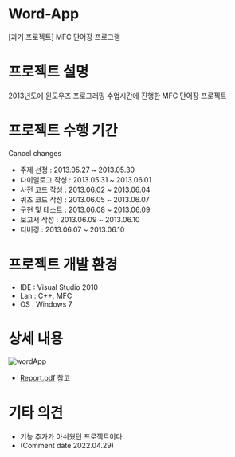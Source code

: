 # Word-App
 [과거 프로젝트] MFC 단어장 프로그램  
 
 # 프로젝트 설명
2013년도에 윈도우즈 프로그래밍 수업시간에 진행한 MFC 단어장 프로젝트

# 프로젝트 수행 기간
Cancel changes
- 주제 선정         : 2013.05.27 ~ 2013.05.30    
- 다이얼로그 작성    : 2013.05.31 ~ 2013.06.01    
- 사전 코드 작성     : 2013.06.02 ~ 2013.06.04    
- 퀴즈 코드 작성     : 2013.06.05 ~ 2013.06.07    
- 구현 및 테스트     : 2013.06.08 ~ 2013.06.09    
- 보고서 작성        : 2013.06.09 ~ 2013.06.10    
- 디버깅            : 2013.06.07 ~ 2013.06.10    
 
 
# 프로젝트 개발 환경
- IDE : Visual Studio 2010 
- Lan : C++, MFC
- OS : Windows 7   

# 상세 내용
![wordApp](https://user-images.githubusercontent.com/94848571/168953209-9e585463-628b-4ce0-8052-39432bfd99b9.gif)
- [Report.pdf](./Word_App/WordApp(MFC).pdf) 참고  

# 기타 의견  
- 기능 추가가 아쉬웠던 프로젝트이다.  
- (Comment date 2022.04.29)